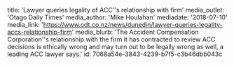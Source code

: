 title: 'Lawyer queries legality of ACC''s relationship with firm'
media_outlet: 'Otago Daily Times'
media_author: 'Mike Houlahan'
mediadate: '2018-07-10'
media_link: 'https://www.odt.co.nz/news/dunedin/lawyer-queries-legality-accs-relationship-firm'
media_blurb: 'The Accident Compensation Corporation''s relationship with the firm it has contracted to review ACC decisions is ethically wrong and may turn out to be legally wrong as well, a leading ACC lawyer says.'
id: 7068a54e-3843-4239-b7f5-c3b46dbb043c
